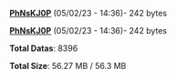 [**PhNsKJ0P**](/data/PhNsKJ0P.txt) (05/02/23 - 14:36)- 242 bytes

[**PhNsKJ0P**](/data/PhNsKJ0P.txt) (05/02/23 - 14:36)- 242 bytes

**Total Datas**: 8396

**Total Size**: 56.27 MB / 56.3 MB